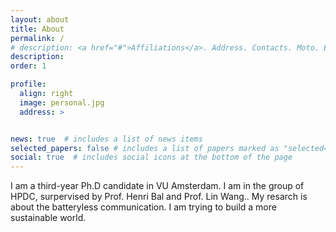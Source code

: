 ```yaml
---
layout: about
title: About
permalink: /
# description: <a href="#">Affiliations</a>. Address. Contacts. Moto. Etc.
description: 
order: 1

profile:
  align: right
  image: personal.jpg
  address: >


news: true  # includes a list of news items
selected_papers: false # includes a list of papers marked as "selected={true}"
social: true  # includes social icons at the bottom of the page
---
```


I am a third-year Ph.D candidate in VU Amsterdam. I am in the group of HPDC, surpervised by Prof. Henri Bal and Prof. Lin Wang..
My resarch is about the batteryless communication. I am trying to build a more sustainable world.
<!-- Write your biography here. Tell the world about yourself. Link to your favorite [subreddit](http://reddit.com){:target="\_blank"}. You can put a picture in, too. The code is already in, just name your picture `prof_pic.jpg` and put it in the `img/` folder.

Put your address / P.O. box / other info right below your picture. You can also disable any these elements by editing `profile` property of the YAML header of your `_pages/about.md`. Edit `_bibliography/papers.bib` and Jekyll will render your [publications page](/al-folio/publications/) automatically.

Link to your social media connections, too. This theme is set up to use [Font Awesome icons](http://fortawesome.github.io/Font-Awesome/){:target="\_blank"} and [Academicons](https://jpswalsh.github.io/academicons/){:target="\_blank"}, like the ones below. Add your Facebook, Twitter, LinkedIn, Google Scholar, or just disable all of them. -->

<!-- I am an Assistant Professor in the [Embedded Systems Group](https://www.tudelft.nl/ewi/over-de-faculteit/afdelingen/software-technology/embedded-systems) of the Faculty of Electrical Engineering, Mathematics and Computer Science (EEMCS) at Delft University of Technology, the Netherlands. I received my Ph.D. from Nanyang Technological University, Singapore. Before that, I received my B.Eng. from Nankai University.

I am broadly interested in AIoT (AI+IoT), sensing, mobile computing, and deep learning. My goal is to build deployable AI-powered autonomous cyber-physical systems that are resilient and resource-aware. My research addresses the practical challenges of landing AI on IoT systems including the adversarial examples and privacy attacks, cross-modal learning, domain shift, and computation constraints. -->

<!-- ***I am looking for one Ph.D. and MSc students to conduct system research on resilient and deployable AIoT. Check the job description [here](https://song-qun.github.io/opening/).*** -->

<!-- My research interests also include exploiting physical knowledge to advance the learning process on embedded devices and developing privacy-preserved AIoT systems. -->